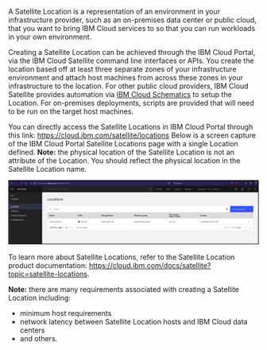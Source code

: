 A Satellite Location is a representation of an environment in your infrastructure provider, such as an on-premises data center or public cloud, that you want to bring IBM Cloud services to so that you can run workloads in your own environment.

Creating a Satellite Location can be achieved through the IBM Cloud Portal, via the IBM Cloud Satellite command line interfaces or APIs. You create the location based off at least three separate zones of your infrastructure environment and attach host machines from across these zones in your infrastructure to the location.  For other public cloud providers, IBM Cloud Satellite provides automation via <a href="https://cloud.ibm.com/docs/schematics?topic=schematics-about-schematics" target="_blank">IBM Cloud Schematics</a> to setup the Location.  For on-premises deployments, scripts are provided that will need to be run on the target host machines.

You can directly access the Satellite Locations in IBM Cloud Portal through this link: <a href="https://cloud.ibm.com/satellite/locations" target="_blank">https://cloud.ibm.com/satellite/locations</a> Below is a screen capture of the IBM Cloud Portal Satellite Locations page with a single Location defined. **Note:** the physical location of the Satellite Location is not an attribute of the Location. You should reflect the physical location in the Satellite Location name.

![](_attachments/SatelliteLocations.png)

To learn more about Satellite Locations, refer to the Satellite Location product documentation: <a href="https://cloud.ibm.com/docs/satellite?topic=satellite-locations" target="_blank">https://cloud.ibm.com/docs/satellite?topic=satellite-locations</a>.

**Note:** there are many requirements associated with creating a Satellite Location including:

   - minimum host requirements
   - network latency between Satellite Location hosts and IBM Cloud data centers
   - and others.
